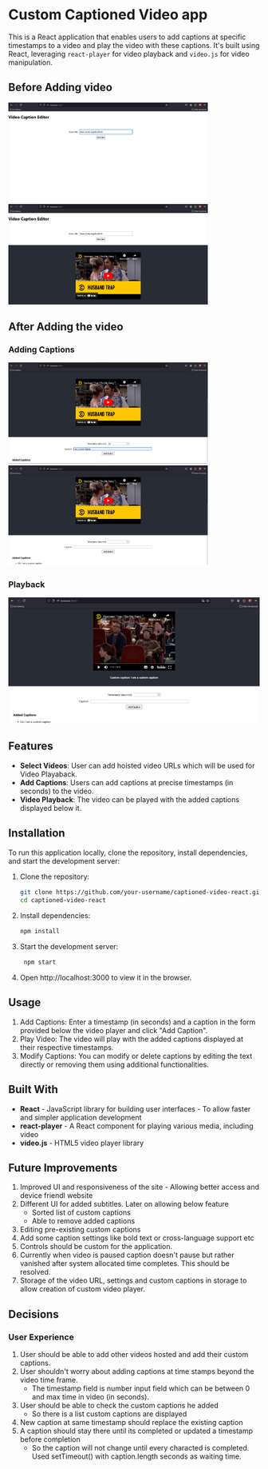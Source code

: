 # Custom Captioned Video app

This is a React application that enables users to add captions at specific timestamps to a video and play the video with these captions. It's built using React, leveraging `react-player` for video playback and `video.js` for video manipulation.

## Before Adding video
<img alt="Adding Video" src="https://github.com/VineelRaj/VideoCaptionEditor/blob/master/Demo%20images/Screenshot%20(69).png" width="400"> <img alt="Adding Video" src="https://github.com/VineelRaj/VideoCaptionEditor/blob/master/Demo%20images/Screenshot%20(70).png" width="400">
## After Adding the video
### Adding Captions
<img alt="Adding Video" src="https://github.com/VineelRaj/VideoCaptionEditor/blob/master/Demo%20images/Screenshot%20(71).png" width="400"> <img alt="Adding Video" src="https://github.com/VineelRaj/VideoCaptionEditor/blob/master/Demo%20images/Screenshot%20(124).png" width="400">

### Playback
<img alt="Adding Video" src="https://github.com/VineelRaj/VideoCaptionEditor/blob/master/Demo%20images/Screenshot%20(127).png" >

## Features
- **Select Videos**: User can add hoisted video URLs which will be used for Video Playaback.
- **Add Captions**: Users can add captions at precise timestamps (in seconds) to the video.
- **Video Playback**: The video can be played with the added captions displayed below it.

## Installation

To run this application locally, clone the repository, install dependencies, and start the development server:

1. Clone the repository:

   ```bash
   git clone https://github.com/your-username/captioned-video-react.git
   cd captioned-video-react

2. Install dependencies:

   ```bash
   npm install


3. Start the development server:
   ```bash
    npm start

4. Open http://localhost:3000 to view it in the browser.

## Usage

1. Add Captions: Enter a timestamp (in seconds) and a caption in the form provided below the video player and click "Add Caption".
2. Play Video: The video will play with the added captions displayed at their respective timestamps.
3. Modify Captions: You can modify or delete captions by editing the text directly or removing them using additional functionalities.

## Built With

- **React** - JavaScript library for building user interfaces - To allow faster and simpler application development
- **react-player** - A React component for playing various media, including video
- **video.js** - HTML5 video player library

## Future Improvements 

1. Improved UI and responsiveness of the site - Allowing better access and device friendl website
2. Different UI for added subtitles. Later on allowing below feature 
    - Sorted list of custom captions
    - Able to remove added captions
3. Editing pre-existing custom captions
4. Add some caption settings like bold text or cross-language support etc
5. Controls should be custom for the application.
6. Currently when video is paused caption doesn't pause but rather vanished after system allocated time completes. This should be resolved.
7. Storage of the video URL, settings and custom captions in storage to allow creation of custom video player.

## Decisions
### User Experience
   1. User should be able to add other videos hosted and add their custom captions.
   2. User shouldn't worry about adding captions at time stamps beyond the video time frame.
      - The timestamp field is number input field which can be between 0 and max time in video (in seconds).
   3. User should be able to check the custom captions he added
      - So there is a list custom captions are displayed
   4. New caption at same timestamp should replace the existing caption
   5. A caption should stay there until its completed or updated a timestamp before completion
      - So the caption will not change until every characted is completed. Used setTimeout() with caption.length seconds as waiting time. 
<!-- # Getting Started with Create React App

This project was bootstrapped with [Create React App](https://github.com/facebook/create-react-app).

## Available Scripts

In the project directory, you can run:

### `npm start`

Runs the app in the development mode.\
Open [http://localhost:3000](http://localhost:3000) to view it in your browser.

The page will reload when you make changes.\
You may also see any lint errors in the console.

### `npm test`

Launches the test runner in the interactive watch mode.\
See the section about [running tests](https://facebook.github.io/create-react-app/docs/running-tests) for more information.

### `npm run build`

Builds the app for production to the `build` folder.\
It correctly bundles React in production mode and optimizes the build for the best performance.

The build is minified and the filenames include the hashes.\
Your app is ready to be deployed!

See the section about [deployment](https://facebook.github.io/create-react-app/docs/deployment) for more information.

### `npm run eject`

**Note: this is a one-way operation. Once you `eject`, you can't go back!**

If you aren't satisfied with the build tool and configuration choices, you can `eject` at any time. This command will remove the single build dependency from your project.

Instead, it will copy all the configuration files and the transitive dependencies (webpack, Babel, ESLint, etc) right into your project so you have full control over them. All of the commands except `eject` will still work, but they will point to the copied scripts so you can tweak them. At this point you're on your own.

You don't have to ever use `eject`. The curated feature set is suitable for small and middle deployments, and you shouldn't feel obligated to use this feature. However we understand that this tool wouldn't be useful if you couldn't customize it when you are ready for it.

## Learn More

You can learn more in the [Create React App documentation](https://facebook.github.io/create-react-app/docs/getting-started).

To learn React, check out the [React documentation](https://reactjs.org/).

### Code Splitting

This section has moved here: [https://facebook.github.io/create-react-app/docs/code-splitting](https://facebook.github.io/create-react-app/docs/code-splitting)

### Analyzing the Bundle Size

This section has moved here: [https://facebook.github.io/create-react-app/docs/analyzing-the-bundle-size](https://facebook.github.io/create-react-app/docs/analyzing-the-bundle-size)

### Making a Progressive Web App

This section has moved here: [https://facebook.github.io/create-react-app/docs/making-a-progressive-web-app](https://facebook.github.io/create-react-app/docs/making-a-progressive-web-app)

### Advanced Configuration

This section has moved here: [https://facebook.github.io/create-react-app/docs/advanced-configuration](https://facebook.github.io/create-react-app/docs/advanced-configuration)

### Deployment

This section has moved here: [https://facebook.github.io/create-react-app/docs/deployment](https://facebook.github.io/create-react-app/docs/deployment)

### `npm run build` fails to minify

This section has moved here: [https://facebook.github.io/create-react-app/docs/troubleshooting#npm-run-build-fails-to-minify](https://facebook.github.io/create-react-app/docs/troubleshooting#npm-run-build-fails-to-minify) -->
